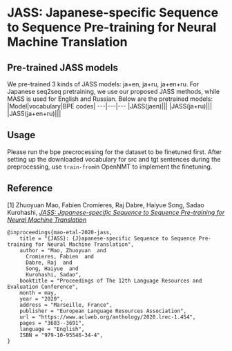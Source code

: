 # JASS: Japanese-specific Sequence to Sequence Pre-training for Neural Machine Translation

## Pre-trained JASS models
We pre-trained 3 kinds of JASS models: ja+en, ja+ru, ja+en+ru. For Japanese seq2seq pretraining, we use our proposed JASS methods, while MASS is used for English and Russian. Below are the pretrained models:
|Model|vocabulary|BPE codes|
---|---|---
|JASS(jaen)|||
|JASS(ja+ru)|||
|JASS(ja+en+ru)|||

## Usage
Please run the bpe precrocessing for the dataset to be finetuned first. After setting up the downloaded vocabulary for src and tgt sentences during the preprocessing, use ```train-from```in OpenNMT to implement the finetuning.  

## Reference
[1] Zhuoyuan Mao, Fabien Cromieres, Raj Dabre, Haiyue Song, Sadao Kurohashi, [*JASS: Japanese-specific Sequence to Sequence Pre-training for Neural Machine Translation*](https://www.aclweb.org/anthology/2020.lrec-1.454/)

```
@inproceedings{mao-etal-2020-jass,
    title = "{JASS}: {J}apanese-specific Sequence to Sequence Pre-training for Neural Machine Translation",
    author = "Mao, Zhuoyuan  and
      Cromieres, Fabien  and
      Dabre, Raj  and
      Song, Haiyue  and
      Kurohashi, Sadao",
    booktitle = "Proceedings of The 12th Language Resources and Evaluation Conference",
    month = may,
    year = "2020",
    address = "Marseille, France",
    publisher = "European Language Resources Association",
    url = "https://www.aclweb.org/anthology/2020.lrec-1.454",
    pages = "3683--3691",
    language = "English",
    ISBN = "979-10-95546-34-4",
}
```
